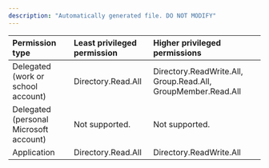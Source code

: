 ```yaml
---
description: "Automatically generated file. DO NOT MODIFY"
---
```


|Permission type|Least privileged permission|Higher privileged permissions|
|:---|:---|:---|
|Delegated (work or school account)|Directory.Read.All|Directory.ReadWrite.All, Group.Read.All, GroupMember.Read.All|
|Delegated (personal Microsoft account)|Not supported.|Not supported.|
|Application|Directory.Read.All|Directory.ReadWrite.All|

